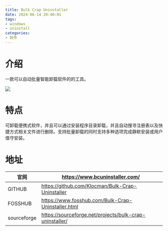 ```yaml
---
title: Bulk Crap Uninstaller
date: 2024-06-14 20:40:01
tags:
- windows
- uninstall
categories:
- 软件
---
```


# 介绍

一款可以自动批量智能卸载软件的的工具。

![](https://www.bcuninstaller.com/assets/1.png)

<!-- more -->

# 特点

可卸载便携式软件，并且可以通过安装程序目录卸载，并且自动搜寻注册表以及快捷方式相关文件进行删除。支持批量卸载的同时支持多种选项完成静默安装或用户值守安装。


# 地址
| 官网      | https://www.bcuninstaller.com/ |
| ----------- | ----------- |
| GITHUB      | https://github.com/Klocman/Bulk-Crap-Uninstaller |
| FOSSHUB     | https://www.fosshub.com/Bulk-Crap-Uninstaller.html |
| sourceforge | https://sourceforge.net/projects/bulk-crap-uninstaller/ |
